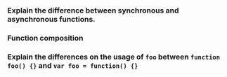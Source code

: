 
### Explain the difference between synchronous and asynchronous functions.

### Function composition

### Explain the differences on the usage of `foo` between `function foo() {}` and `var foo = function() {}`
